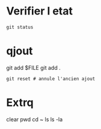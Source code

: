 # Verifier l etat

```
git status
```

# qjout
git add $FILE
git add .
```
git reset # annule l'ancien ajout
```



# Extrq
clear
pwd
cd ~
ls
ls -la

